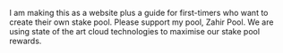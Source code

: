 I am making this as a website plus a guide for first-timers who want to create their own stake pool. 
Please support my pool, Zahir Pool. We are using state of the art cloud technologies to maximise our stake pool rewards.  
